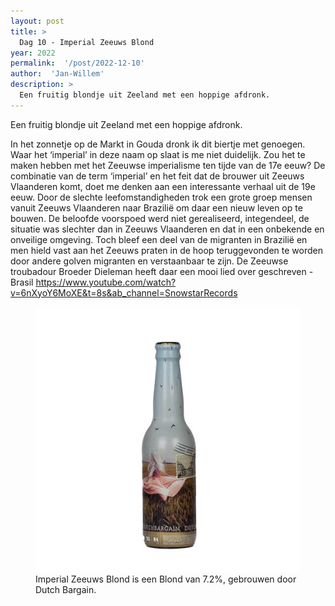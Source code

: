 ```yaml
---
layout: post
title: >
  Dag 10 - Imperial Zeeuws Blond
year: 2022
permalink:  '/post/2022-12-10'
author:  'Jan-Willem'
description: >
  Een fruitig blondje uit Zeeland met een hoppige afdronk.
---
```

<p class='intro'><span class='dropcap'>E</span>en fruitig blondje uit Zeeland met een hoppige afdronk.</p>

In het zonnetje op de Markt in Gouda dronk ik dit biertje met genoegen. 
Waar het ‘imperial’ in deze naam op slaat is me niet duidelijk. Zou het te maken hebben met het Zeeuwse imperialisme ten tijde van de 17e eeuw? De combinatie van de term ‘imperial’ en het feit dat de brouwer uit Zeeuws Vlaanderen komt, doet me denken aan een interessante verhaal uit de 19e eeuw. Door de slechte leefomstandigheden trok een grote groep mensen vanuit Zeeuws Vlaanderen naar Brazilië om daar een nieuw leven op te bouwen. De beloofde voorspoed werd niet gerealiseerd, integendeel, de situatie was slechter dan in Zeeuws Vlaanderen en dat in een onbekende en onveilige omgeving. Toch bleef een deel van de migranten in Brazilië en men hield vast aan het Zeeuws praten in de hoop teruggevonden te worden door andere golven migranten en verstaanbaar te zijn. 
De Zeeuwse troubadour Broeder Dieleman heeft daar een mooi lied over geschreven - Brasil  https://www.youtube.com/watch?v=6nXyoY6MoXE&t=8s&ab_channel=SnowstarRecords

<figure><img src='/assets/img/beer_2022-12-10.jpg' alt=''/> <figcaption>Imperial Zeeuws Blond is een Blond van 7.2%, gebrouwen door Dutch Bargain.</figcaption></figure>
